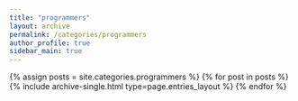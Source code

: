 ```yaml
---
title: "programmers"
layout: archive
permalink: /categories/programmers
author_profile: true
sidebar_main: true
---
```



{% assign posts = site.categories.programmers %}
{% for post in posts %} {% include archive-single.html type=page.entries_layout %} {% endfor %}